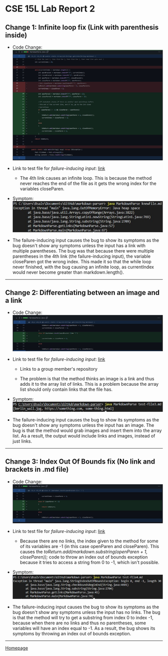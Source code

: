 # **CSE 15L Lab Report 2**

## Change 1: Infinite loop fix (Link with parenthesis inside)

* Code Change: ![Image](codeChangeOne.jpg)

* Link to test file for *failure-inducing input*: [link](https://github.com/bsalvania/markdown-parser/commit/98d2429e664e5a49cc3501ce27a87d8a6dc61c91)
    * The 4th link causes an infinite loop. This is because the method never reaches the end of the file as it gets the wrong index for the variables closeParen.

* Symptom: ![Image](symptomOne.jpg)

* The failure-inducing input causes the bug to show its symptoms as the bug doesn't show any symptoms unless the input has a link with multiple parentheses. The bug was that because there were multiple parentheses in the 4th link (the failure-inducing input), the variable closeParen got the wrong index. This made it so that the while loop never finished, with the bug causing an infinite loop, as currentIndex would never become greater than markdown.length(). 
---
## Change 2: Differentiating between an image and a link

* Code Change: ![Image](codeChangeTwo.jpg)

* Link to test file for *failure-inducing input*: [link](https://github.com/TheJoeship/markdown-parser-fork/commit/ca97f28fa6755f1d48b519a208765e39ffd9a4f2 ) 
    * Links to a group member's repository

    * The problem is that the method thinks an image is a link and thus adds it to the array list of links. This is a problem because the array list should only contain links that the file has.
* Symptom: ![Image](symptomTwo.jpg)

* The failure-inducing input causes the bug to show its symptoms as the bug doesn't show any symptoms unless the input has an image. The bug is that the method would grab images and insert them into the array list. As a result, the output would include links and images, instead of just links.
---
## Change 3: Index Out Of Bounds fix (No link and brackets in .md file)

* Code Change: ![Image](codeChangeThree.jpg)

* Link to test file for *failure-inducing input*: [link](https://github.com/bsalvania/markdown-parser/commit/f405559bd7eeb5e0f402101995ec66bd2fbce98f)

    * Because there are no links, the index given to the method for some of its variables are -1 (in this case openParen and closeParen). This causes the *toReturn.add(markdown.substring(openParen + 1, closeParen));* code to throw an index out of bounds exception because it tries to access a string from 0 to -1, which isn't possible.

* Symptom: ![Image](symptomThree.jpg)

* The failure-inducing input causes the bug to show its symptoms as the bug doesn't show any symptoms unless the input has no links. The bug is that the method will try to get a substring from index 0 to index -1, because when there are no links and thus no parentheses, some variables will have an index equal to -1. As a result, the bug shows its symptoms by throwing an index out of bounds exception.

---
[Homepage](https://bsalvania.github.io/cse-15l-lab-reports/index.html)